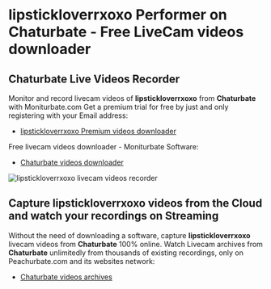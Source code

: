 # lipstickloverrxoxo Performer on Chaturbate - Free LiveCam videos downloader

## Chaturbate Live Videos Recorder

Monitor and record livecam videos of **lipstickloverrxoxo** from **Chaturbate** with Moniturbate.com
Get a premium trial for free by just and only registering with your Email address:
* [lipstickloverrxoxo Premium videos downloader](https://moniturbate.com/request-demo-licence-key.html)

Free livecam videos downloader - Moniturbate Software:
* [Chaturbate videos downloader](https://moniturbate.com/moniturbate-download-software.html)

![lipstickloverrxoxo livecam videos recorder](https://peachurnet.com/templates/moniturbate-software.png)


## Capture lipstickloverrxoxo videos from the Cloud and watch your recordings on Streaming

Without the need of downloading a software, capture **lipstickloverrxoxo** livecam videos from **Chaturbate** 100% online.
Watch Livecam archives from **Chaturbate** unlimitedly from thousands of existing recordings, only on Peachurbate.com and its websites network:
* [Chaturbate videos archives](https://peachurnet.com/)